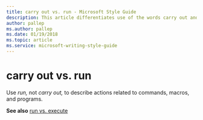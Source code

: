 ```yaml
---
title: carry out vs. run - Microsoft Style Guide
description: This article differentiates use of the words carry out and run per Microsoft style guidelines.
author: pallep
ms.author: pallep
ms.date: 01/19/2018
ms.topic: article
ms.service: microsoft-writing-style-guide
---
```


# carry out vs. run

Use *run,* not *carry out,* to describe actions related to commands, macros, and programs. 

**See also** [run vs. execute](~/a-z-word-list-term-collections/r/run-vs-execute.md)
